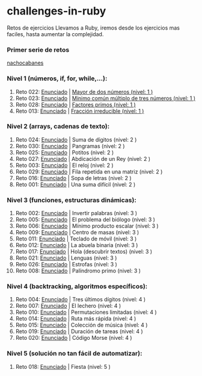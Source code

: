 # challenges-in-ruby
Retos de ejercicios Llevamos a Ruby, iremos desde los ejercicios mas faciles, hasta aumentar la complejidad.

### Primer serie de retos

[nachocabanes](http://www.nachocabanes.com/retos/propuestos.php)

### Nivel 1 (números, if, for, while,...):

1. Reto 022: [Enunciado](http://www.nachocabanes.com/retos/reto.php?n=022) | [Mayor de dos números (nivel: 1 )](/Nivel%201/01_greater.rb)
2. Reto 023: [Enunciado](http://www.nachocabanes.com/retos/reto.php?n=023) | [Mínimo común múltiplo de tres números (nivel: 1 )](/Nivel%201/02_least_common_multiple.rb)
3. Reto 028: [Enunciado](http://www.nachocabanes.com/retos/reto.php?n=028) | [Factores primos (nivel: 1 )](/Nivel%201/03_prime_factors.rb)
4. Reto 013: [Enunciado](http://www.nachocabanes.com/retos/reto.php?n=013g) | [Fracción irreducible (nivel: 1 )](/Nivel%201/04_irreducible_fraction.rb)

### Nivel 2 (arrays, cadenas de texto):

1. Reto 024: [Enunciado](http://www.nachocabanes.com/retos/reto.php?n=024) | Suma de dígitos (nivel: 2 )
2. Reto 030: [Enunciado](http://www.nachocabanes.com/retos/reto.php?n=030) | Pangramas (nivel: 2 )
3. Reto 025: [Enunciado](http://www.nachocabanes.com/retos/reto.php?n=025) | Potitos (nivel: 2 )
4. Reto 027: [Enunciado](http://www.nachocabanes.com/retos/reto.php?n=027) | Abdicación de un Rey (nivel: 2 )
5. Reto 003: [Enunciado](http://www.nachocabanes.com/retos/reto.php?n=003) | El reloj (nivel: 2 )
6. Reto 029: [Enunciado](http://www.nachocabanes.com/retos/reto.php?n=029) | Fila repetida en una matriz (nivel: 2 )
7. Reto 016: [Enunciado](http://www.nachocabanes.com/retos/reto.php?n=016) | Sopa de letras (nivel: 2 )
8. Reto 001: [Enunciado](http://www.nachocabanes.com/retos/reto.php?n=001) | Una suma difícil (nivel: 2 )

### Nivel 3 (funciones, estructuras dinámicas):

1. Reto 002: [Enunciado](http://www.nachocabanes.com/retos/reto.php?n=002) | Invertir palabras (nivel: 3 )
2. Reto 005: [Enunciado](http://www.nachocabanes.com/retos/reto.php?n=005) | El problema del biólogo (nivel: 3 )
3. Reto 006: [Enunciado](http://www.nachocabanes.com/retos/reto.php?n=006) | Mínimo producto escalar (nivel: 3 )
4. Reto 009: [Enunciado](http://www.nachocabanes.com/retos/reto.php?n=009) | Centro de masas (nivel: 3 )
5. Reto 011: [Enunciado](http://www.nachocabanes.com/retos/reto.php?n=011) | Teclado de móvil (nivel: 3 )
6. Reto 012: [Enunciado](http://www.nachocabanes.com/retos/reto.php?n=012) | La abuela binaria (nivel: 3 )
7. Reto 017: [Enunciado](http://www.nachocabanes.com/retos/reto.php?n=017) | Hola (descubrir textos) (nivel: 3 )
8. Reto 021: [Enunciado](http://www.nachocabanes.com/retos/reto.php?n=021) | Lenguas (nivel: 3 )
9. Reto 026: [Enunciado](http://www.nachocabanes.com/retos/reto.php?n=026) | Estrofas (nivel: 3 )
10. Reto 008: [Enunciado](http://www.nachocabanes.com/retos/reto.php?n=008) | Palíndromo primo (nivel: 3 )

### Nivel 4 (backtracking, algoritmos específicos):

1. Reto 004: [Enunciado](http://www.nachocabanes.com/retos/reto.php?n=004) | Tres últimos dígitos (nivel: 4 )
2. Reto 007: [Enunciado](http://www.nachocabanes.com/retos/reto.php?n=007) | El lechero (nivel: 4 )
3. Reto 010: [Enunciado](http://www.nachocabanes.com/retos/reto.php?n=010) | Permutaciones limitadas (nivel: 4 )
4. Reto 014: [Enunciado](http://www.nachocabanes.com/retos/reto.php?n=014) | Ruta más rápida (nivel: 4 )
5. Reto 015: [Enunciado](http://www.nachocabanes.com/retos/reto.php?n=015) | Colección de música (nivel: 4 )
6. Reto 019: [Enunciado](http://www.nachocabanes.com/retos/reto.php?n=019) | Duración de tareas (nivel: 4 )
7. Reto 020: [Enunciado](http://www.nachocabanes.com/retos/reto.php?n=020) | Código Morse (nivel: 4 )

### Nivel 5 (solución no tan fácil de automatizar):

1. Reto 018: [Enunciado](http://www.nachocabanes.com/retos/reto.php?n=018) | Fiesta (nivel: 5 )
